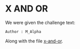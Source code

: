# X AND OR
We were given the challenge text:
```
Author : M_Alpha    
```

Along with the file [x-and-or](x-and-or).

